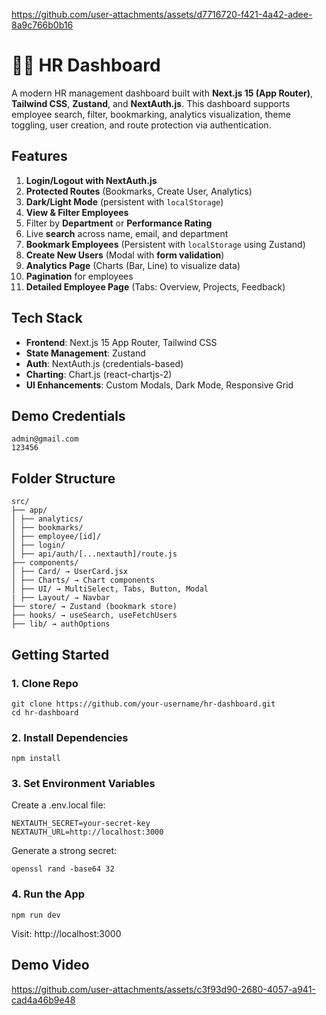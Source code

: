 
https://github.com/user-attachments/assets/d7716720-f421-4a42-adee-8a9c766b0b16
# 🧑‍💼 HR Dashboard

A modern HR management dashboard built with **Next.js 15 (App Router)**, **Tailwind CSS**, **Zustand**, and **NextAuth.js**. This dashboard supports employee search, filter, bookmarking, analytics visualization, theme toggling, user creation, and route protection via authentication.



##  Features

1. **Login/Logout with NextAuth.js**
2. **Protected Routes** (Bookmarks, Create User, Analytics)
3. **Dark/Light Mode** (persistent with `localStorage`)
4. **View & Filter Employees**
5. Filter by **Department** or **Performance Rating**
6. Live **search** across name, email, and department
7. **Bookmark Employees** (Persistent with `localStorage` using Zustand)
8. **Create New Users** (Modal with **form validation**)
9. **Analytics Page** (Charts (Bar, Line) to visualize data)
10. **Pagination** for employees
9. **Detailed Employee Page** (Tabs: Overview, Projects, Feedback)



##  Tech Stack

- **Frontend**: Next.js 15 App Router, Tailwind CSS
- **State Management**: Zustand
- **Auth**: NextAuth.js (credentials-based)
- **Charting**: Chart.js (react-chartjs-2)
- **UI Enhancements**: Custom Modals, Dark Mode, Responsive Grid



##  Demo Credentials

```
admin@gmail.com
123456
```

## Folder Structure

```
src/
├── app/
│ ├── analytics/
│ ├── bookmarks/
│ ├── employee/[id]/
│ ├── login/
│ ├── api/auth/[...nextauth]/route.js
├── components/
│ ├── Card/ → UserCard.jsx
│ ├── Charts/ → Chart components
│ ├── UI/ → MultiSelect, Tabs, Button, Modal
| ├── Layout/ → Navbar
├── store/ → Zustand (bookmark store)
├── hooks/ → useSearch, useFetchUsers
├── lib/ → authOptions
```

## Getting Started

### 1. Clone Repo

```
git clone https://github.com/your-username/hr-dashboard.git
cd hr-dashboard
```
### 2. Install Dependencies

```
npm install
```
### 3. Set Environment Variables

Create a .env.local file:
```
NEXTAUTH_SECRET=your-secret-key
NEXTAUTH_URL=http://localhost:3000
```

Generate a strong secret:

```
openssl rand -base64 32
```

### 4. Run the App

```
npm run dev
```

Visit: http://localhost:3000

## Demo Video 

https://github.com/user-attachments/assets/c3f93d90-2680-4057-a941-cad4a46b9e48



